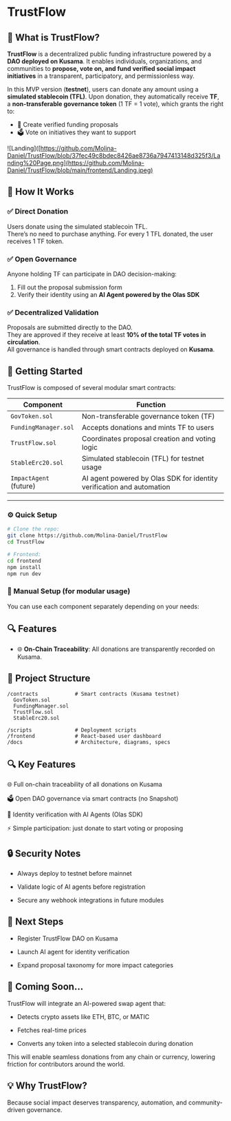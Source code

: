 # TrustFlow

## 🔷 What is TrustFlow?

**TrustFlow** is a decentralized public funding infrastructure powered by a **DAO deployed on Kusama**. It enables individuals, organizations, and communities to **propose, vote on, and fund verified social impact initiatives** in a transparent, participatory, and permissionless way.

In this MVP version (**testnet**), users can donate any amount using a **simulated stablecoin (TFL)**. Upon donation, they automatically receive **TF**, a **non-transferable governance token** (1 TF = 1 vote), which grants the right to:

- 📝 Create verified funding proposals  
- 🗳️ Vote on initiatives they want to support


![Landing]([https://github.com/Molina-Daniel/TrustFlow/blob/37fec49c8bdec8426ae8736a7947413148d325f3/Landing%20Page.png](https://github.com/Molina-Daniel/TrustFlow/blob/main/frontend/Landing.jpeg)



## 🧠 How It Works

### ✅ Direct Donation  
Users donate using the simulated stablecoin TFL.  
There’s no need to purchase anything. For every 1 TFL donated, the user receives 1 TF token.

### ✅ Open Governance  
Anyone holding TF can participate in DAO decision-making:
1. Fill out the proposal submission form  
2. Verify their identity using an **AI Agent powered by the Olas SDK**

### ✅ Decentralized Validation  
Proposals are submitted directly to the DAO.  
They are approved if they receive at least **10% of the total TF votes in circulation**.  
All governance is handled through smart contracts deployed on **Kusama**.



## 🚀 Getting Started

TrustFlow is composed of several modular smart contracts:

| Component             | Function                                                                 |
|-----------------------|--------------------------------------------------------------------------|
| `GovToken.sol`        | Non-transferable governance token (TF)                                   |
| `FundingManager.sol`  | Accepts donations and mints TF to users                                  |
| `TrustFlow.sol`       | Coordinates proposal creation and voting logic                           |
| `StableErc20.sol`     | Simulated stablecoin (TFL) for testnet usage                             |
| `ImpactAgent` (future) | AI agent powered by Olas SDK for identity verification and automation    |

---


### ⚙️ Quick Setup

```bash
# Clone the repo:
git clone https://github.com/Molina-Daniel/TrustFlow
cd TrustFlow

# Frontend:
cd frontend
npm install
npm run dev
```

### 🧠 Manual Setup (for modular usage)

You can use each component separately depending on your needs:

## 🔍 Features

- 🌐 **On-Chain Traceability**: All donations are transparently recorded on Kusama.

## 📁 Project Structure

```
/contracts            # Smart contracts (Kusama testnet)
  GovToken.sol
  FundingManager.sol
  TrustFlow.sol
  StableErc20.sol

/scripts              # Deployment scripts
/frontend             # React-based user dashboard
/docs                 # Architecture, diagrams, specs

```

## 🔍 Key Features
🌐 Full on-chain traceability of all donations on Kusama

🗳️ Open DAO governance via smart contracts (no Snapshot)

🧠 Identity verification with AI Agents (Olas SDK)

⚡ Simple participation: just donate to start voting or proposing

## 🔒 Security Notes
- Always deploy to testnet before mainnet

- Validate logic of AI agents before registration

- Secure any webhook integrations in future modules

## 📌 Next Steps
- Register TrustFlow DAO on Kusama

- Launch AI agent for identity verification

- Expand proposal taxonomy for more impact categories

## 🔮 Coming Soon...
TrustFlow will integrate an AI-powered swap agent that:

- Detects crypto assets like ETH, BTC, or MATIC

- Fetches real-time prices

- Converts any token into a selected stablecoin during donation

This will enable seamless donations from any chain or currency, lowering friction for contributors around the world.

## 💡 Why TrustFlow?
Because social impact deserves transparency, automation, and community-driven governance.

